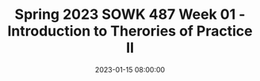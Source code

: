 ---
layout: single_presentation
name: spring-2023-sowk-487-week-01-introduction-to-therories-of-practice-ii.md
title: "Spring 2023 SOWK 487 Week 01 - Introduction to Therories of Practice II"
date:  2023-01-15 08:00:00
presentation_id: yuQKW1
permalink: /yuQKW1/
redirect_from:
  - /presentations/yuQKW1/spring-2023-sowk-487-week-01-introduction-to-therories-of-practice-ii
slides: 
  - slide_name: deck-9584-large-0.jpeg
    slide_text: >
      <p>Jacob Campbell, LICSW Heritage University Spring 2023
      Working with Groups and Families
      SOWK 487
      Theories of Practice II</p>
      
  - slide_name: deck-9584-large-1.jpeg
    slide_text: >
      <p>X-Files: The Walk Season 03 Episode 7</p>
      
  - slide_name: deck-9584-large-2.jpeg
    slide_text: >
      <p>Agenda Introduction to Theories of Practice II Initial activity Discuss class Review syllabus
      Jacob Campbell, LICSW at Heritage University
      SOWK 487 Spring 2023</p>
      
  - slide_name: deck-9584-large-3.jpeg
    slide_text: >
      <p>How was your break?
      Red: favorite activity done during break Green: favorite food eaten over the holidays Yellow: favorite movie or TV show Orange: tradition that is unique to your family Brown: something you are looking forward to this year Blue: wild cards
      Jacob Campbell, LICSW at Heritage University
      SOWK 487 Spring 2023</p>
      
  - slide_name: deck-9584-large-4.jpeg
    slide_text: >
      <p>Managing Expectations How we can both be happy
      What are your expectations?
      Jacob Campbell, LICSW at Heritage University
      SOWK 487 Spring 2023</p>
      
  - slide_name: deck-9584-large-5.jpeg
    slide_text: >
      <p>Managing Expectations How we can both be happy
      You’re Happy
      You’re Not Happy
      I’m not Happy
      Jacob Campbell, LICSW at Heritage University
      I’m Happy
      SOWK 487 Spring 2023</p>
      
  - slide_name: deck-9584-large-6.jpeg
    slide_text: >
      <p>SOWK 487w (2): Theories of Practice II (3 credits) Spring 2023, Heritage at CBC
      Jacob Campbell, LICSW Office Hours: By Arrangement Office Location: None Course Hours: Wednesdays 5:30 – 8:15 PM
      Reviewing Syllabus Part by part
      Email: campbell_j@heritage.edu Cell Phone: (509) 392-1056 Class Location: SWL 112
      Course Description The course description is generalist social work practice with microsystems. Knowledge and methods to bring about planned change with families, natural networks, groups, and practice skills in group process. Offered Spring semester. Prerequisite(s): SOWK 486W Limited to majors.
      Course Purpose The purpose of SOWK 487 is to teach practical skills students can take with them in working with groups and families. It focuses on working with families and both therapeutic groups and task groups. Most weeks, students have opportunities to practice facilitating groups with their classmates or group activities they can take with them.
      Relationship to Other Sequences and Other Courses SOWK 487 is a practice class focused on teaching skills for effecting change in clients in groups and families. There are three theories of practice courses during a student’s time in the social work program. Each one focuses on a different level of interaction. First, starting with individuals, then SOWK 487 Theories of Practice II looks at working with groups. Finally, SOWK 488 looks at working with communities and a macro perspective.
      Jacob Campbell, LICSW at Heritage University
      Land Acknowledgement SOWK 487 Spring 2023</p>
      
  - slide_name: deck-9584-large-7.jpeg
    slide_text: >
      <p>SOWK 487 Theories of Practice II Connecting theories to practice for working with groups (therapeutic and task) and with families
      Jacob Campbell, LICSW at Heritage University
      SOWK 487 Spring 2023</p>
      
  - slide_name: deck-9584-large-8.jpeg
    slide_text: >
      <p>Text Book
      Jacob Campbell, LICSW at Heritage University
      Helpful Resources
      SOWK 487 Spring 2023</p>
      
  - slide_name: deck-9584-large-9.jpeg
    slide_text: >
      <p>􁆽
      • Mutual support groups for long-term recipients of TANF
      • It takes a village: Applying a social ecological
      framework of resilience in working with LGBTQ youth
      • Fostering empowerment in online support groups • A model for interdisciplinary collaboration. • Social workers helping each other during the
      COVID-19 pandemic: Online mutual support groups
      • Engaging families in child &amp; youth mental health: A review of best, emerging and promising practices
      • Navigating SEL from the inside out: Looking inside &amp;
      across 33 leading SEL programs. A practical resource for schools and OST providers. Preschool &amp; elementary focus
      • Social skills practice strategy opportunities for students with EBD
      • Understanding participatory action research: A qualitative research methodology option
      Jacob Campbell, LICSW at Heritage University
      • Ten principles of good interdisciplinary team work • An overview of dialectical behavior therapy for professional psychologists.
      • Chapter 9 - Pyschoeducaitonal Groups • Chapter 7 - Cognitive-behavioral group work • An integrated trauma-informed, mutual aid model of group work
      • The group work tradition and social work practice • Case study 7-1: A mutual-aid support group for
      persons with AIDS in early substance abuse recovery
      • Supporting new community-based participatory research partnerships.
      • Circle of hope: A guide for conducting
      psychoeducational support groups (2nd ed.)
      Readings this Semester
      SOWK 487 Spring 2023</p>
      
  - slide_name: deck-9584-large-10.jpeg
    slide_text: >
      <p>Competencies &amp; Objectives Focus of this course and the program Demonstrate Ethical and Professional Behavior Engage Diversity and Di erence in Practice Advance Human Rights and Social, Economic, and Environmental Justice Engage in Practice-informed Research and Research-informed Practice Engage in Policy Practice Engage with Individuals, Families, Groups, Organizations, and Communities Assess Individuals, Families, Groups, Organizations, and Communities Intervene with Individuals, Families, Groups, Organizations, and Communities Evaluate Practice with Individuals, Families, Groups, Organizations, and Communities
      ff
      Jacob Campbell, LICSW at Heritage University
      SOWK 487 Spring 2023</p>
      
  - slide_name: deck-9584-large-11.jpeg
    slide_text: >
      <p>Format of the Class
      Large Group Discussion
      Small Group Discussion
      Jacob Campbell, LICSW at Heritage University
      Role-Play &amp; Practice
      Group Activities
      Lecture Format
      SOWK 487 Spring 2023</p>
      
  - slide_name: deck-9584-large-12.jpeg
    slide_text: >
      <p>Content of Class
      Group Family
      Jacob Campbell, LICSW at Heritage University
      SOWK 487 Spring 2023</p>
      
  - slide_name: deck-9584-large-13.jpeg
    slide_text: >
      <p>Assignments Points Break down of all the assignments this semester A-01: Class Engagement and Attendance A-02: Reading Engagement and Check-in Questions A-03: Family Treatment Modality Research Presentation A-04a: Group Intervention Pitch A-04b: Group Member Feedback A-04c - Re ective Paper A-05: Research Paper to Inform Group Practice
      5%
      20%
      10% 15%
      20%
      20%
      10% 10%
      5%
      A-06a [EC]: Group Participation Re ective Paper A-06b [EC]: Evidence-Based Practices for Culturally Competent Social Work
      fl
      fl
      Jacob Campbell, LICSW at Heritage University
      SOWK 487 Spring 2023</p>
      
  - slide_name: deck-9584-large-14.jpeg
    slide_text: >
      
  - slide_name: deck-9584-large-15.jpeg
    slide_text: >
      <p>Selecting members for group projects
      Pikachu, I Choose You!</p>
      
  - slide_name: deck-9584-large-16.jpeg
    slide_text: >
      <p>Academic Honesty Who’s information is this?
      Jacob Campbell, LICSW at Heritage University
      SOWK 487 Spring 2023</p>
      
  - slide_name: deck-9584-large-17.jpeg
    slide_text: >
      <p>Information Sections • Attendance • Library • Credit Hour Requirements • Campus Security &amp; Safety • Accommodation Policy
      Jacob Campbell, LICSW at Heritage University
      SOWK 487 Spring 2023</p>
      
  - slide_name: deck-9584-large-18.jpeg
    slide_text: >
      <p>Tentative Schedule
      S
      What is the plan anyways? Jacob Campbell, LICSW at Heritage University
      M
      T
      W
      T
      F
      S
      😎 😎 😎 😎 SOWK 487 Spring 2023</p>
      
  - slide_name: deck-9584-large-19.jpeg
    slide_text: >
      <p>Appointments &amp; Questions I’m very reachable
      Jacob Campbell, LICSW at Heritage University
      SOWK 487 Spring 2023</p>
      
  - slide_name: deck-9584-large-20.jpeg
    slide_text: >
      <p>Rubrics Initial
      Content Area
      Emerging
      Developed
      x
      x
      Content Area
      1
      Jacob Campbell, LICSW at Heritage University
      Highly Developed
      1
      SOWK 487 Spring 2023</p>
      
  - slide_name: deck-9584-large-21.jpeg
    slide_text: >
      <p>Don’t forget to do your reading engagement and check-in question for this week. Next weeks reading is Chapter 10 in the Hepworth text.
      Jacob Campbell, LICSW at Heritage University
      SOWK 487 Spring 2023</p>
      
presentation_description: >
  <p><a href="https://myheritage.heritage.edu/ICS/Academics/SOWK/SOWK_487W/2223_SP-SOWK_487W-2/W-01_116_-_122.jnz" target="_blank" rel="noopener">Week 01</a> for Theories of Practice II is all about understanding the format of the class, reviewing the syllabus, and generally getting started for the semester. Theories of Practice II premise is connecting philosophies of practice for working with therapeutic and task groups, as well as with families.</p>
  <p>The agenda for this week is as follows:</p>
  <ul>
  <li>Initial activity</li>
  <li>Discuss class</li>
  <li>Review syllabus</li>
  </ul>
  
downloadable_slides: deck-9584.pdf
slides_count: 22
header:
  teaser: deck-9584-thumb-0.jpeg
presentation_video:
location: "Heritage University"
tags:
  - Heritage University
  - BASW Program
  - SOWK 487w
---